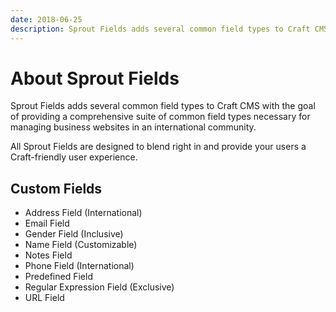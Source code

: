 ```yaml
---
date: 2018-06-25
description: Sprout Fields adds several common field types to Craft CMS with the goal of providing a comprehensive suite of common field types necessary for managing business websites in an international community.
---
```


# About Sprout Fields

Sprout Fields adds several common field types to Craft CMS with the goal of providing a comprehensive suite of common field types necessary for managing business websites in an international community.

All Sprout Fields are designed to blend right in and provide your users a Craft-friendly user experience.

## Custom Fields

- Address Field (International)
- Email Field
- Gender Field (Inclusive)
- Name Field (Customizable)
- Notes Field
- Phone Field (International)
- Predefined Field
- Regular Expression Field (Exclusive)
- URL Field